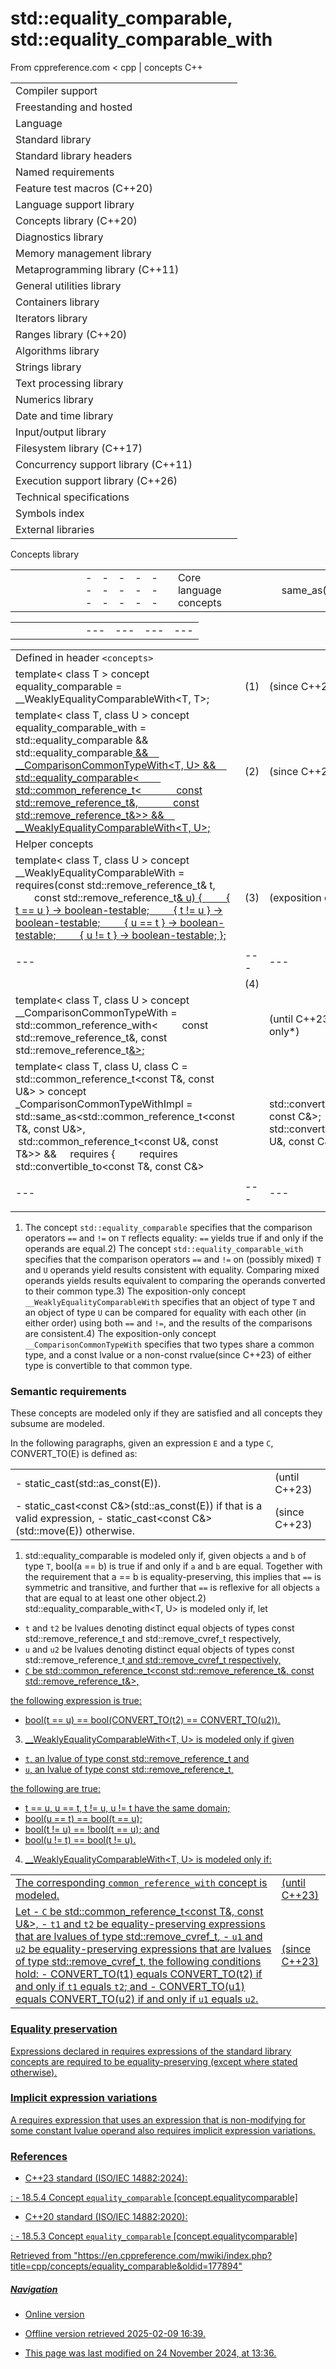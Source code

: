 # std::equality_comparable, std::equality_comparable_with

From cppreference.com
< cpp‎ | concepts
C++

|  |  |  |  |  |
| --- | --- | --- | --- | --- |
| Compiler support | | | | |
| Freestanding and hosted | | | | |
| Language | | | | |
| Standard library | | | | |
| Standard library headers | | | | |
| Named requirements | | | | |
| Feature test macros (C++20) | | | | |
| Language support library | | | | |
| Concepts library (C++20) | | | | |
| Diagnostics library | | | | |
| Memory management library | | | | |
| Metaprogramming library (C++11) | | | | |
| General utilities library | | | | |
| Containers library | | | | |
| Iterators library | | | | |
| Ranges library (C++20) | | | | |
| Algorithms library | | | | |
| Strings library | | | | |
| Text processing library | | | | |
| Numerics library | | | | |
| Date and time library | | | | |
| Input/output library | | | | |
| Filesystem library (C++17) | | | | |
| Concurrency support library (C++11) | | | | |
| Execution support library (C++26) | | | | |
| Technical specifications | | | | |
| Symbols index | | | | |
| External libraries | | | | |

Concepts library

|  |  |  |  |  |  |  |  |  |  |  |  |  |  |  |  |  |  |  |  |  |  |  |  |  |  |  |  |  |  |  |  |  |  |  |  |  |  |  |  |  |  |  |  |  |  |  |  |  |  |  |  |  |  |  |  |  |  |  |  |  |  |  |  |  |  |  |  |  |  |  |  |  |  |  |  |  |  |  |  |  |  |  |  |  |  |  |  |  |  |  |  |  |  |  |  |  |  |  |  |  |  |  |  |  |  |  |  |  |  |  |  |  |  |  |  |  |  |  |  |  |  |  |  |  |  |  |  |  |  |  |  |  |  |  |  |  |  |  |  |  |  |  |  |  |  |  |  |  |  |  |  |  |  |  |  |  |
| --- | --- | --- | --- | --- | --- | --- | --- | --- | --- | --- | --- | --- | --- | --- | --- | --- | --- | --- | --- | --- | --- | --- | --- | --- | --- | --- | --- | --- | --- | --- | --- | --- | --- | --- | --- | --- | --- | --- | --- | --- | --- | --- | --- | --- | --- | --- | --- | --- | --- | --- | --- | --- | --- | --- | --- | --- | --- | --- | --- | --- | --- | --- | --- | --- | --- | --- | --- | --- | --- | --- | --- | --- | --- | --- | --- | --- | --- | --- | --- | --- | --- | --- | --- | --- | --- | --- | --- | --- | --- | --- | --- | --- | --- | --- | --- | --- | --- | --- | --- | --- | --- | --- | --- | --- | --- | --- | --- | --- | --- | --- | --- | --- | --- | --- | --- | --- | --- | --- | --- | --- | --- | --- | --- | --- | --- | --- | --- | --- | --- | --- | --- | --- | --- | --- | --- | --- | --- | --- | --- | --- | --- | --- | --- | --- | --- | --- | --- | --- | --- | --- | --- | --- | --- | --- | --- | --- |
| |  |  |  |  |  | | --- | --- | --- | --- | --- | | Core language concepts | | | | | | same_as(C++20) | | | | | | derived_from(C++20) | | | | | | convertible_to(C++20) | | | | | | common_reference_with(C++20) | | | | | | common_with(C++20) | | | | | | integral(C++20) | | | | | | signed_integral(C++20) | | | | | | unsigned_integral(C++20) | | | | | | floating_point(C++20) | | | | | | swappableswappable_with(C++20)(C++20) | | | | | | destructible(C++20) | | | | | | constructible_from(C++20) | | | | | | default_initializable(C++20) | | | | | | move_constructible(C++20) | | | | | | copy_constructible(C++20) | | | | | | assignable_from(C++20) | | | | | | |  |  |  |  |  | | --- | --- | --- | --- | --- | | Comparison concepts | | | | | | ****equality_comparableequality_comparable_with****(C++20)(C++20) | | | | | | totally_orderedtotally_ordered_with(C++20)(C++20) | | | | | | Object concepts | | | | | | movable(C++20) | | | | | | copyable(C++20) | | | | | | semiregular(C++20) | | | | | | regular(C++20) | | | | | | Callable concepts | | | | | | invocableregular_invocable(C++20)(C++20) | | | | | | predicate(C++20) | | | | | | relation(C++20) | | | | | | equivalence_relation(C++20) | | | | | | strict_weak_order(C++20) | | | | | |

|  |  |  |  |  |  |  |  |  |  |  |
| --- | --- | --- | --- | --- | --- | --- | --- | --- | --- | --- |
| |  |  |  |  |  | | --- | --- | --- | --- | --- | | Exposition-only concepts | | | | | | **boolean-testable** ﻿(C++20) | | | | | |

|  |  |  |
| --- | --- | --- |
| Defined in header `<concepts>` |  |  |
| template< class T >  concept equality_comparable = __WeaklyEqualityComparableWith<T, T>; | (1) | (since C++20) |
| template< class T, class U >  concept equality_comparable_with =      std::equality_comparable<T> &&      std::equality_comparable<U> &&      __ComparisonCommonTypeWith<T, U> &&      std::equality_comparable<          std::common_reference_t<              const std::remove_reference_t<T>&,              const std::remove_reference_t<U>&>> &&     __WeaklyEqualityComparableWith<T, U>; | (2) | (since C++20) |
| Helper concepts |  |  |
| template< class T, class U >  concept __WeaklyEqualityComparableWith =      requires(const std::remove_reference_t<T>& t,               const std::remove_reference_t<U>& u) {          { t == u } -> boolean-testable;          { t != u } -> boolean-testable;          { u == t } -> boolean-testable;          { u != t } -> boolean-testable; }; | (3) | (exposition only\*) |
|  |  |  |
| --- | --- | --- |
|  | (4) |  |
| template< class T, class U >  concept __ComparisonCommonTypeWith =      std::common_reference_with<          const std::remove_reference_t<T>&, const std::remove_reference_t<U>&>; |  | (until C++23)  (exposition only\*) |
| template< class T, class U, class C = std::common_reference_t<const T&, const U&> >  concept _ComparisonCommonTypeWithImpl =      std::same_as<std::common_reference_t<const T&, const U&>,                   std::common_reference_t<const U&, const T&>> &&      requires {          requires std::convertible_to<const T&, const C&> ||              std::convertible_to<T, const C&>;          requires std::convertible_to<const U&, const C&> ||              std::convertible_to<U, const C&>;      };  template< class T, class U >  concept __ComparisonCommonTypeWith =     _ComparisonCommonTypeWithImpl<std::remove_cvref_t<T>, std::remove_cvref_t<U>>; |  | (since C++23)  (exposition only\*) |
|  |  |  |
| --- | --- | --- |
|  |  |  |

1) The concept `std::equality_comparable` specifies that the comparison operators `==` and `!=` on `T` reflects equality: `==` yields true if and only if the operands are equal.2) The concept `std::equality_comparable_with` specifies that the comparison operators `==` and `!=` on (possibly mixed) `T` and `U` operands yield results consistent with equality. Comparing mixed operands yields results equivalent to comparing the operands converted to their common type.3) The exposition-only concept `__WeaklyEqualityComparableWith` specifies that an object of type `T` and an object of type `U` can be compared for equality with each other (in either order) using both `==` and `!=`, and the results of the comparisons are consistent.4) The exposition-only concept `__ComparisonCommonTypeWith` specifies that two types share a common type, and a const lvalue or a non-const rvalue(since C++23) of either type is convertible to that common type.

### Semantic requirements

These concepts are modeled only if they are satisfied and all concepts they subsume are modeled.

In the following paragraphs, given an expression `E` and a type `C`, CONVERT_TO<C>(E) is defined as:

|  |  |
| --- | --- |
| - static_cast<C>(std::as_const(E)). | (until C++23) |
| - static_cast<const C&>(std::as_const(E)) if that is a valid expression, - static_cast<const C&>(std::move(E)) otherwise. | (since C++23) |

1) std::equality_comparable<T> is modeled only if, given objects `a` and `b` of type `T`, bool(a == b) is true if and only if `a` and `b` are equal. Together with the requirement that a == b is equality-preserving, this implies that `==` is symmetric and transitive, and further that `==` is reflexive for all objects `a` that are equal to at least one other object.2) std::equality_comparable_with<T, U> is modeled only if, let

- `t` and `t2` be lvalues denoting distinct equal objects of types const std::remove_reference_t<T> and std::remove_cvref_t<T> respectively,
- `u` and `u2` be lvalues denoting distinct equal objects of types const std::remove_reference_t<U> and std::remove_cvref_t<U> respectively,
- `C` be std::common_reference_t<const std::remove_reference_t<T>&, const std::remove_reference_t<U>&>,

the following expression is true:

- bool(t == u) == bool(CONVERT_TO<C>(t2) == CONVERT_TO<C>(u2)).
3) __WeaklyEqualityComparableWith<T, U> is modeled only if given

- `t`, an lvalue of type const std::remove_reference_t<T> and
- `u`, an lvalue of type const std::remove_reference_t<U>,

the following are true:

- t == u, u == t, t != u, u != t have the same domain;
- bool(u == t) == bool(t == u);
- bool(t != u) == !bool(t == u); and
- bool(u != t) == bool(t != u).
4) __WeaklyEqualityComparableWith<T, U> is modeled only if:

|  |  |
| --- | --- |
| The corresponding `common_reference_with` concept is modeled. | (until C++23) |
| Let   - `C` be std::common_reference_t<const T&, const U&>, - `t1` and `t2` be equality-preserving expressions that are lvalues of type std::remove_cvref_t<T>, - `u1` and `u2` be equality-preserving expressions that are lvalues of type std::remove_cvref_t<U>,   the following conditions hold:   - CONVERT_TO<C>(t1) equals CONVERT_TO<C>(t2) if and only if `t1` equals `t2`; and - CONVERT_TO<C>(u1) equals CONVERT_TO<C>(u2) if and only if `u1` equals `u2`. | (since C++23) |

### Equality preservation

Expressions declared in requires expressions of the standard library concepts are required to be equality-preserving (except where stated otherwise).

### Implicit expression variations

A requires expression that uses an expression that is non-modifying for some constant lvalue operand also requires implicit expression variations.

### References

- C++23 standard (ISO/IEC 14882:2024):

:   - 18.5.4 Concept `equality_comparable` [concept.equalitycomparable]

- C++20 standard (ISO/IEC 14882:2020):

:   - 18.5.3 Concept `equality_comparable` [concept.equalitycomparable]

Retrieved from "<https://en.cppreference.com/mwiki/index.php?title=cpp/concepts/equality_comparable&oldid=177894>"

##### Navigation

- Online version
- Offline version retrieved 2025-02-09 16:39.

- This page was last modified on 24 November 2024, at 13:36.